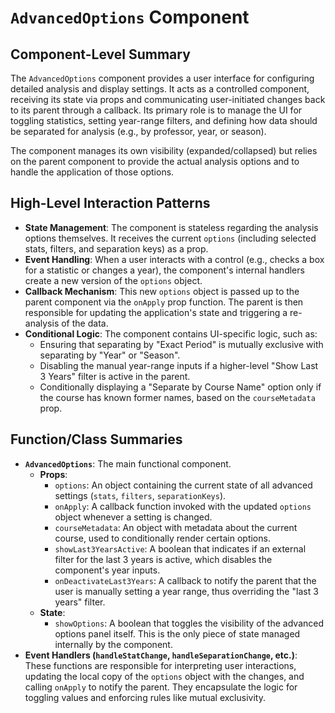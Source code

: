 # `AdvancedOptions` Component

## Component-Level Summary

The `AdvancedOptions` component provides a user interface for configuring detailed analysis and display settings. It acts as a controlled component, receiving its state via props and communicating user-initiated changes back to its parent through a callback. Its primary role is to manage the UI for toggling statistics, setting year-range filters, and defining how data should be separated for analysis (e.g., by professor, year, or season).

The component manages its own visibility (expanded/collapsed) but relies on the parent component to provide the actual analysis options and to handle the application of those options.

## High-Level Interaction Patterns

- **State Management**: The component is stateless regarding the analysis options themselves. It receives the current `options` (including selected stats, filters, and separation keys) as a prop.
- **Event Handling**: When a user interacts with a control (e.g., checks a box for a statistic or changes a year), the component's internal handlers create a new version of the `options` object.
- **Callback Mechanism**: This new `options` object is passed up to the parent component via the `onApply` prop function. The parent is then responsible for updating the application's state and triggering a re-analysis of the data.
- **Conditional Logic**: The component contains UI-specific logic, such as:
    - Ensuring that separating by "Exact Period" is mutually exclusive with separating by "Year" or "Season".
    - Disabling the manual year-range inputs if a higher-level "Show Last 3 Years" filter is active in the parent.
    - Conditionally displaying a "Separate by Course Name" option only if the course has known former names, based on the `courseMetadata` prop.

## Function/Class Summaries

- **`AdvancedOptions`**: The main functional component.
    - **Props**:
        - `options`: An object containing the current state of all advanced settings (`stats`, `filters`, `separationKeys`).
        - `onApply`: A callback function invoked with the updated `options` object whenever a setting is changed.
        - `courseMetadata`: An object with metadata about the current course, used to conditionally render certain options.
        - `showLast3YearsActive`: A boolean that indicates if an external filter for the last 3 years is active, which disables the component's year inputs.
        - `onDeactivateLast3Years`: A callback to notify the parent that the user is manually setting a year range, thus overriding the "last 3 years" filter.
    - **State**:
        - `showOptions`: A boolean that toggles the visibility of the advanced options panel itself. This is the only piece of state managed internally by the component.
- **Event Handlers (`handleStatChange`, `handleSeparationChange`, etc.)**: These functions are responsible for interpreting user interactions, updating the local copy of the `options` object with the changes, and calling `onApply` to notify the parent. They encapsulate the logic for toggling values and enforcing rules like mutual exclusivity.